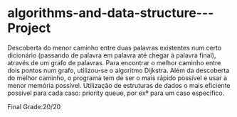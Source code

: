 # algorithms-and-data-structure---Project
Descoberta do menor caminho entre duas palavras existentes num certo dicionário (passando de palavra em palavra até chegar à palavra final), através de um grafo de palavras. Para encontrar o melhor caminho entre dois pontos num grafo, utilizou-se o algoritmo Dijkstra.
Além da descoberta do melhor caminho, o programa tem de ser o mais rápido possível e usar a menor memória possível. Utilização de estruturas de dados o mais eficiente possivel para cada caso: priority queue, por exº para um caso especifico.

Final Grade:20/20
